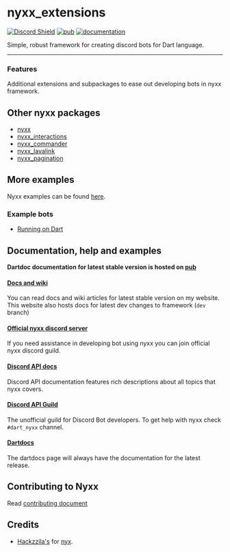 # nyxx_extensions

[![Discord Shield](https://discordapp.com/api/guilds/846136758470443069/widget.png?style=shield)](https://discord.gg/nyxx)
[![pub](https://img.shields.io/pub/v/nyxx.svg)](https://pub.dartlang.org/packages/nyxx_extensions)
[![documentation](https://img.shields.io/badge/Documentation-nyxx_interactions-yellow.svg)](https://www.dartdocs.org/documentation/nyxx_extensions/latest/)

Simple, robust framework for creating discord bots for Dart language.

<hr />

### Features

Additional extensions and subpackages to ease out developing bots in nyxx framework.

## Other nyxx packages

- [nyxx](https://github.com/nyxx-discord/nyxx)
- [nyxx_interactions](https://github.com/nyxx-discord/nyxx_interactions)
- [nyxx_commander](https://github.com/nyxx-discord/nyxx_commander)
- [nyxx_lavalink](https://github.com/nyxx-discord/nyxx_lavalink)
- [nyxx_pagination](https://github.com/nyxx-discord/nyxx_pagination)

## More examples

Nyxx examples can be found [here](https://github.com/nyxx-discord/nyxx_extensions/tree/dev/example).

### Example bots
- [Running on Dart](https://github.com/l7ssha/running_on_dart)

## Documentation, help and examples

**Dartdoc documentation for latest stable version is hosted on [pub](https://www.dartdocs.org/documentation/nyxx_extensions/latest/)**

#### [Docs and wiki](https://nyxx.l7ssha.xyz)
You can read docs and wiki articles for latest stable version on my website. This website also hosts docs for latest
dev changes to framework (`dev` branch)

#### [Official nyxx discord server](https://discord.gg/nyxx)
If you need assistance in developing bot using nyxx you can join official nyxx discord guild.

#### [Discord API docs](https://discordapp.com/developers/docs/intro)
Discord API documentation features rich descriptions about all topics that nyxx covers.

#### [Discord API Guild](https://discord.gg/discord-api)
The unofficial guild for Discord Bot developers. To get help with nyxx check `#dart_nyxx` channel.

#### [Dartdocs](https://www.dartdocs.org/documentation/nyxx_extensions/latest/)
The dartdocs page will always have the documentation for the latest release.

## Contributing to Nyxx

Read [contributing document](https://github.com/l7ssha/nyxx_extensions/blob/development/CONTRIBUTING.md)

## Credits

* [Hackzzila's](https://github.com/Hackzzila) for [nyx](https://github.com/Hackzzila/nyx).
